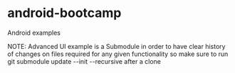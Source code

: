 # android-bootcamp
Android examples

NOTE: Advanced UI example is a Submodule in order to have clear history of changes on files required for any given functionality
so make sure to run 
git submodule update --init --recursive
after a clone
